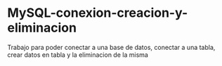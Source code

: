 # MySQL-conexion-creacion-y-eliminacion
Trabajo para poder conectar a una base de datos, conectar a una tabla, crear datos en tabla y la eliminacion de la misma
